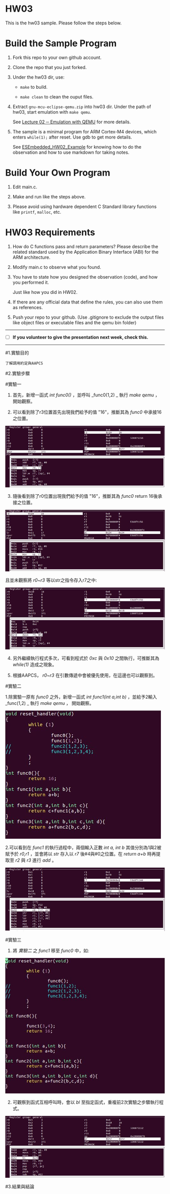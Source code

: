 HW03
===
This is the hw03 sample. Please follow the steps below.

# Build the Sample Program

1. Fork this repo to your own github account.

2. Clone the repo that you just forked.

3. Under the hw03 dir, use:

	* `make` to build.

	* `make clean` to clean the ouput files.

4. Extract `gnu-mcu-eclipse-qemu.zip` into hw03 dir. Under the path of hw03, start emulation with `make qemu`.

	See [Lecture 02 ─ Emulation with QEMU] for more details.

5. The sample is a minimal program for ARM Cortex-M4 devices, which enters `while(1);` after reset. Use gdb to get more details.

	See [ESEmbedded_HW02_Example] for knowing how to do the observation and how to use markdown for taking notes.

# Build Your Own Program

1. Edit main.c.

2. Make and run like the steps above.

3. Please avoid using hardware dependent C Standard library functions like `printf`, `malloc`, etc.

# HW03 Requirements

1. How do C functions pass and return parameters? Please describe the related standard used by the Application Binary Interface (ABI) for the ARM architecture.

2. Modify main.c to observe what you found.

3. You have to state how you designed the observation (code), and how you performed it.

	Just like how you did in HW02.

3. If there are any official data that define the rules, you can also use them as references.

4. Push your repo to your github. (Use .gitignore to exclude the output files like object files or executable files and the qemu bin folder)

[Lecture 02 ─ Emulation with QEMU]: http://www.nc.es.ncku.edu.tw/course/embedded/02/#Emulation-with-QEMU
[ESEmbedded_HW02_Example]: https://github.com/vwxyzjimmy/ESEmbedded_HW02_Example

--------------------

- [ ] **If you volunteer to give the presentation next week, check this.**

--------------------

#1.實驗目的
	
	了解調用約定與AAPCS

#2.實驗步驟

  #實驗一

1. 首先，新增一函式  _int func0()_ ，並呼叫 _func0(1,2) _ 執行 _make qemu_ ， 開始觀察。

2. 可以看到除了r3位置首先出現我們給予的值 "16"，推斷其為 _func0_ 中承接16之位置。

![image](https://github.com/PoChunChiu/ESEmbedded_HW03/blob/master/img/r3.JPG)

3. 隨後看到除了r0位置出現我們給予的值 "16"，推斷其為 _func0_ return 16後承接之位置。

![image](https://github.com/PoChunChiu/ESEmbedded_HW03/blob/master/img/r0.JPG)
   
且並未觀察將 _r0~r3_ 等以str之指令存入r7之中:

![image](https://github.com/PoChunChiu/ESEmbedded_HW03/blob/master/img/nostr.JPG)

4. 另外繼續執行程式多次，可看到程式於 _0xc_ 與 _0x10_ 之間執行，可推斷其為 _while(1)_ 造成之現象。

5. 根據AAPCS， _r0~r3_ 在引數傳遞中會被優先使用，在這邊也可以觀察到。

  #實驗二

1.除實驗一原有 _func0_ 之外，新增一函式  _int func1(int a,int b)_ ，並給予2輸入 _func(1,2) _ 執行 _make qemu_ ， 開始觀察。

![image](https://github.com/PoChunChiu/ESEmbedded_HW03/blob/master/img/org_func.JPG)
	
2.可以看到在 _func1_ 的執行過程中，兩個輸入正數 _int a, int b_ 其值分別為1與2被賦予於 _r0,r1_ ，並會將以 _str_ 存入以 _r7_ 後#4與#0之位置。在 _return a+b_ 時再提取至 _r2_ 與 _r3_ 進行 _add_ 。 

![image](https://github.com/PoChunChiu/ESEmbedded_HW03/blob/master/img/offset.JPG)

  #實驗三
  
1. 將 *實驗二* 之 _func1_ 移至 _func0_ 中，如:

![image](https://github.com/PoChunChiu/ESEmbedded_HW03/blob/master/img/new_func.JPG)

2. 可觀察到函式互相呼叫時，會以 _bl_ 至指定函式，重複前2次實驗之步驟執行程式。

![image](https://github.com/PoChunChiu/ESEmbedded_HW03/blob/master/img/bl.JPG)

#3.結果與結論
	
	
